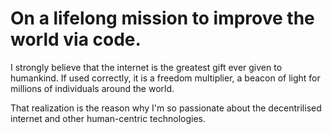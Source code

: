 # On a lifelong mission to improve the world via code.
I strongly believe that the internet is the greatest gift ever given to humankind. If used correctly, it is a freedom multiplier, a beacon of light for millions of individuals around the world.

That realization is the reason why I'm so passionate about the decentrilised internet and other human-centric technologies.
